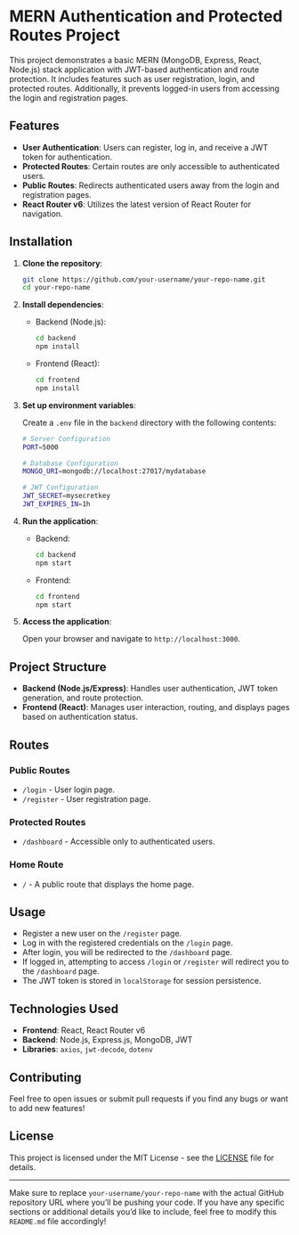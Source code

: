 # MERN Authentication and Protected Routes Project

This project demonstrates a basic MERN (MongoDB, Express, React, Node.js) stack application with JWT-based authentication and route protection. It includes features such as user registration, login, and protected routes. Additionally, it prevents logged-in users from accessing the login and registration pages.

## Features

- **User Authentication**: Users can register, log in, and receive a JWT token for authentication.
- **Protected Routes**: Certain routes are only accessible to authenticated users.
- **Public Routes**: Redirects authenticated users away from the login and registration pages.
- **React Router v6**: Utilizes the latest version of React Router for navigation.

## Installation

1. **Clone the repository**:
   ```bash
   git clone https://github.com/your-username/your-repo-name.git
   cd your-repo-name
   ```

2. **Install dependencies**:

   - Backend (Node.js):
     ```bash
     cd backend
     npm install
     ```
   
   - Frontend (React):
     ```bash
     cd frontend
     npm install
     ```

3. **Set up environment variables**:

   Create a `.env` file in the `backend` directory with the following contents:

   ```bash
   # Server Configuration
   PORT=5000

   # Database Configuration
   MONGO_URI=mongodb://localhost:27017/mydatabase

   # JWT Configuration
   JWT_SECRET=mysecretkey
   JWT_EXPIRES_IN=1h
   ```

4. **Run the application**:

   - Backend:
     ```bash
     cd backend
     npm start
     ```

   - Frontend:
     ```bash
     cd frontend
     npm start
     ```

5. **Access the application**:

   Open your browser and navigate to `http://localhost:3000`.

## Project Structure

- **Backend (Node.js/Express)**: Handles user authentication, JWT token generation, and route protection.
- **Frontend (React)**: Manages user interaction, routing, and displays pages based on authentication status.

## Routes

### Public Routes

- `/login` - User login page.
- `/register` - User registration page.

### Protected Routes

- `/dashboard` - Accessible only to authenticated users.

### Home Route

- `/` - A public route that displays the home page.

## Usage

- Register a new user on the `/register` page.
- Log in with the registered credentials on the `/login` page.
- After login, you will be redirected to the `/dashboard` page.
- If logged in, attempting to access `/login` or `/register` will redirect you to the `/dashboard` page.
- The JWT token is stored in `localStorage` for session persistence.

## Technologies Used

- **Frontend**: React, React Router v6
- **Backend**: Node.js, Express.js, MongoDB, JWT
- **Libraries**: `axios`, `jwt-decode`, `dotenv`

## Contributing

Feel free to open issues or submit pull requests if you find any bugs or want to add new features!

## License

This project is licensed under the MIT License - see the [LICENSE](LICENSE) file for details.

---

Make sure to replace `your-username/your-repo-name` with the actual GitHub repository URL where you’ll be pushing your code. If you have any specific sections or additional details you’d like to include, feel free to modify this `README.md` file accordingly!
